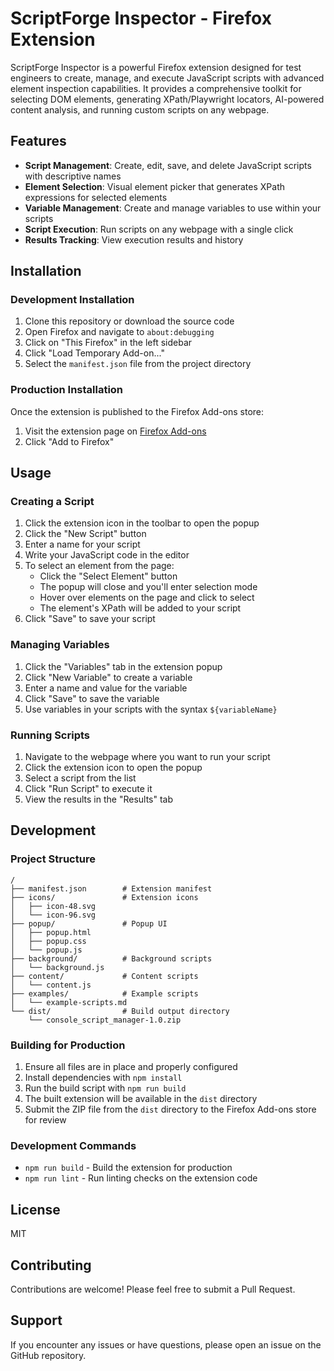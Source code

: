 # ScriptForge Inspector - Firefox Extension

ScriptForge Inspector is a powerful Firefox extension designed for test engineers to create, manage, and execute JavaScript scripts with advanced element inspection capabilities. It provides a comprehensive toolkit for selecting DOM elements, generating XPath/Playwright locators, AI-powered content analysis, and running custom scripts on any webpage.

## Features

- **Script Management**: Create, edit, save, and delete JavaScript scripts with descriptive names
- **Element Selection**: Visual element picker that generates XPath expressions for selected elements
- **Variable Management**: Create and manage variables to use within your scripts
- **Script Execution**: Run scripts on any webpage with a single click
- **Results Tracking**: View execution results and history

## Installation

### Development Installation

1. Clone this repository or download the source code
2. Open Firefox and navigate to `about:debugging`
3. Click on "This Firefox" in the left sidebar
4. Click "Load Temporary Add-on..."
5. Select the `manifest.json` file from the project directory

### Production Installation

Once the extension is published to the Firefox Add-ons store:

1. Visit the extension page on [Firefox Add-ons](https://addons.mozilla.org/)
2. Click "Add to Firefox"

## Usage

### Creating a Script

1. Click the extension icon in the toolbar to open the popup
2. Click the "New Script" button
3. Enter a name for your script
4. Write your JavaScript code in the editor
5. To select an element from the page:
   - Click the "Select Element" button
   - The popup will close and you'll enter selection mode
   - Hover over elements on the page and click to select
   - The element's XPath will be added to your script
6. Click "Save" to save your script

### Managing Variables

1. Click the "Variables" tab in the extension popup
2. Click "New Variable" to create a variable
3. Enter a name and value for the variable
4. Click "Save" to save the variable
5. Use variables in your scripts with the syntax `${variableName}`

### Running Scripts

1. Navigate to the webpage where you want to run your script
2. Click the extension icon to open the popup
3. Select a script from the list
4. Click "Run Script" to execute it
5. View the results in the "Results" tab

## Development

### Project Structure

```
/
├── manifest.json        # Extension manifest
├── icons/               # Extension icons
│   ├── icon-48.svg
│   └── icon-96.svg
├── popup/               # Popup UI
│   ├── popup.html
│   ├── popup.css
│   └── popup.js
├── background/          # Background scripts
│   └── background.js
├── content/             # Content scripts
│   └── content.js
├── examples/            # Example scripts
│   └── example-scripts.md
└── dist/                # Build output directory
    └── console_script_manager-1.0.zip
```

### Building for Production

1. Ensure all files are in place and properly configured
2. Install dependencies with `npm install`
3. Run the build script with `npm run build`
4. The built extension will be available in the `dist` directory
5. Submit the ZIP file from the `dist` directory to the Firefox Add-ons store for review

### Development Commands

- `npm run build` - Build the extension for production
- `npm run lint` - Run linting checks on the extension code

## License

MIT

## Contributing

Contributions are welcome! Please feel free to submit a Pull Request.

## Support

If you encounter any issues or have questions, please open an issue on the GitHub repository.